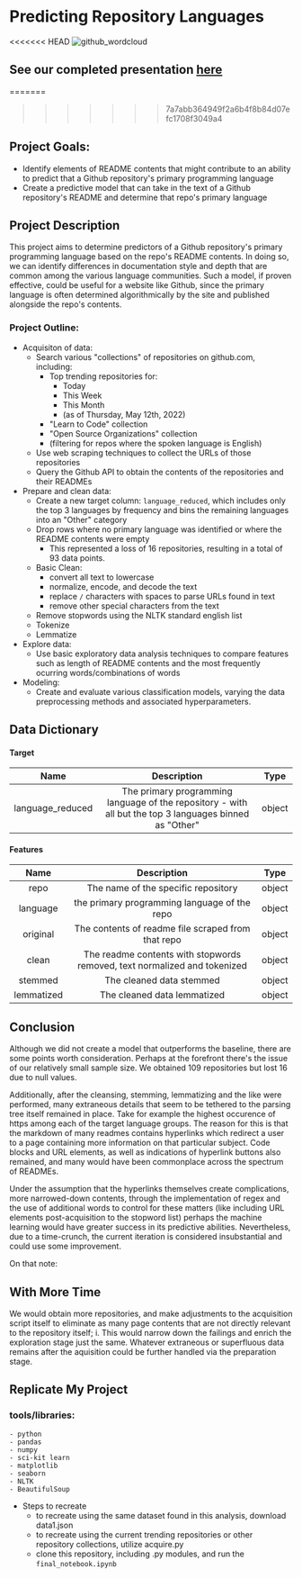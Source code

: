 # Predicting Repository Languages

<<<<<<< HEAD
![github_wordcloud](https://user-images.githubusercontent.com/69991789/127923505-65a4e277-e414-401a-a6e1-eff346135647.png)

## **See our completed presentation [here](https://docs.google.com/presentation/d/14wNkG29vNkR9OuMkvB42JR2K0yB6ZrSVS06qJSrgcWY/edit?usp=sharing)**

=======
>>>>>>> 7a7abb364949f2a6b4f8b84d07efc1708f3049a4
## Project Goals:
- Identify elements of README contents that might contribute to an ability to predict that a Github repository's primary programming language
- Create a predictive model that can take in the text of a Github repository's README and determine that repo's primary language

## Project Description

This project aims to determine predictors of a Github repository's primary programming language based on the repo's README contents. In doing so, we can identify differences in documentation style and depth that are common among the various language communities. Such a model, if proven effective, could be useful for a website like Github, since the primary language is often determined algorithmically by the site and published alongside the repo's contents. 

### Project Outline:
    
- Acquisiton of data:
    - Search various "collections" of repositories on github.com, including:
        - Top trending repositories for:
            - Today
            - This Week
            - This Month
            - (as of Thursday, May 12th, 2022)
        - "Learn to Code" collection
        - "Open Source Organizations" collection
        - (filtering for repos where the spoken language is English)
    - Use web scraping techniques to collect the URLs of those repositories
    - Query the Github API to obtain the contents of the repositories and their READMEs
- Prepare and clean data:
    - Create a new target column: `language_reduced`, which includes only the top 3 languages by frequency and bins the remaining languages into an "Other" category
    - Drop rows where no primary language was identified or where the README contents were empty 
        - This represented a loss of 16 repositories, resulting in a total of 93 data points.
    - Basic Clean:
        - convert all text to lowercase
        - normalize, encode, and decode the text
        - replace `/` characters with spaces to parse URLs found in text
        - remove other special characters from the text
    - Remove stopwords using the NLTK standard english list
    - Tokenize
    - Lemmatize
- Explore data:
    - Use basic exploratory data analysis techniques to compare features such as length of README contents and the most frequently ocurring words/combinations of words
- Modeling:
    - Create and evaluate various classification models, varying the data preprocessing methods and associated hyperparameters.

## Data Dictionary

#### Target
Name | Description | Type
:---: | :---: | :---:
language_reduced | The primary programming language of the repository - with all but the top 3 languages binned as "Other" | object
#### Features
Name | Description | Type
:---: | :---: | :---:
repo | The name of the specific repository | object
language | the primary programming language of the repo | object
original | The contents of readme file scraped from that repo | object
clean | The readme contents with stopwords removed, text normalized and tokenized | object
stemmed | The cleaned data stemmed | object
lemmatized | The cleaned data lemmatized | object

## Conclusion

Although we did not create a model that outperforms the baseline, there are some points worth consideration.
Perhaps at the forefront there's the issue of our relatively small sample size. We obtained 109 repositories but lost 16 due to null values.

Additionally, after the cleansing, stemming, lemmatizing and the like were performed, many extraneous details that seem to be tethered to the parsing tree itself remained in place. Take for example the highest occurence of https among each of the target language groups. The reason for this is that the markdown of many readmes contains hyperlinks which redirect a user to a page containing more information on that particular subject. Code blocks and URL elements, as well as indications of hyperlink buttons also remained, and many would have been commonplace across the spectrum of READMEs.

Under the assumption that the hyperlinks themselves create complications, more narrowed-down contents, through the implementation of regex and the use of additional words to control for these matters (like including URL elements post-acquisition to the stopword list) perhaps the machine learning would have greater success in its predictive abilities. Nevertheless, due to a time-crunch, the current iteration is considered insubstantial and could use some improvement.

On that note:

## With More Time

We would obtain more repositories, and make adjustments to the acquisition script itself to eliminate as many page contents that are not directly relevant to the repository itself; i. This would narrow down the failings and enrich the exploration stage just the same. Whatever extraneous or superfluous data remains after the aquisition could be further handled via the preparation stage.

## Replicate My Project
### tools/libraries:
    - python
    - pandas
    - numpy
    - sci-kit learn
    - matplotlib
    - seaborn
    - NLTK
    - BeautifulSoup
* Steps to recreate
    - to recreate using the same dataset found in this analysis, download data1.json
    - to recreate using the current trending repositories or other repository collections, utilize acquire.py
    - clone this repository, including .py modules, and run the `final_notebook.ipynb`